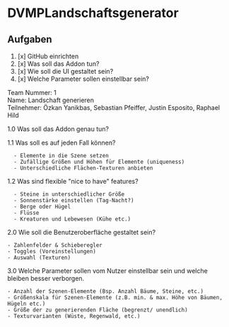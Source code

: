 # DVMPLandschaftsgenerator
## Aufgaben
1. [x] GitHub einrichten 
2. [x] Was soll das Addon tun?
3. [x] Wie soll die UI gestaltet sein?
4. [x] Welche Parameter sollen einstellbar sein?

  Team Nummer: 1 <br>
  Name: Landschaft generieren <br>
  Teilnehmer: Özkan Yanikbas, Sebastian Pfeiffer, Justin Esposito, Raphael Hild <br>

1.0 Was soll das Addon genau tun?

  1.1 Was soll es auf jeden Fall können?


      - Elemente in die Szene setzen
      - Zufällige Größen und Höhen für Elemente (uniqueness)
      - Unterschiedliche Flächen-Texturen anbieten

  1.2 Was sind flexible "nice to have" features?

      - Steine in unterschiedlicher Größe
      - Sonnenstärke einstellen (Tag-Nacht?)
      - Berge oder Hügel
      - Flüsse
      - Kreaturen und Lebewesen (Kühe etc.)

2.0 Wie soll die Benutzeroberfläche gestaltet sein?
  

    - Zahlenfelder & Schieberegler
    - Toggles (Voreinstellungen)
    - Auswahl (Texturen)

3.0 Welche Parameter sollen vom Nutzer einstellbar sein und welche bleiben besser verborgen.


    - Anzahl der Szenen-Elemente (Bsp. Anzahl Bäume, Steine, etc.)
    - Größenskala für Szenen-Elemente (z.B. min. & max. Höhe von Bäumen, Hügeln etc.)
    - Größe der zu generierenden Fläche (begrenzt/ unendlich)
    - Texturvarianten (Wüste, Regenwald, etc.)
